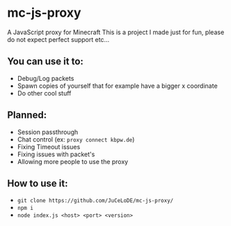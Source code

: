 # mc-js-proxy
A JavaScript proxy for Minecraft
This is a project I made just for fun, please do not expect perfect support etc...
## You can use it to:
* Debug/Log packets
* Spawn copies of yourself that for example have a bigger x coordinate
* Do other cool stuff
## Planned:
* Session passthrough
* Chat control (ex: `proxy connect kbpw.de`)
* Fixing Timeout issues
* Fixing issues with packet's
* Allowing more people to use the proxy
## How to use it:
* `git clone https://github.com/JuCeLoDE/mc-js-proxy/`
* `npm i`
* `node index.js <host> <port> <version>`

